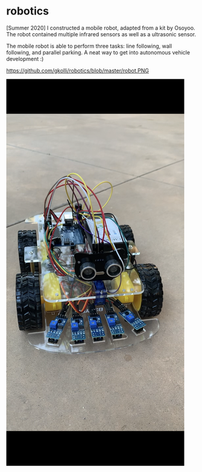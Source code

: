 # robotics

[Summer 2020] I constructed a mobile robot, adapted from a kit by Osoyoo. The robot contained multiple infrared sensors as well as a ultrasonic sensor. 

The mobile robot is able to perform three tasks: line following, wall following, and parallel parking. A neat way to get into autonomous vehicle development :)

https://github.com/gkolli/robotics/blob/master/robot.PNG

!["the robot!"](https://github.com/gkolli/robotics/blob/master/robot.PNG?raw=true "Mobile Robot - Naren Kolli")

